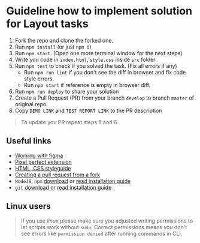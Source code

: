 # Guideline how to implement solution for Layout tasks 
1. Fork the repo and clone the forked one.
2. Run `npm install` (or just `npm i`)
3. Run `npm start`. (Open one more terminal window for the next steps)
4. Write you code in `index.html`, `style.css` inside `src` folder
5. Run `npm test` to check if you solved the task. (Fix all errors if any)
    - Run `npm run lint` if you don't see the diff in browser and fix code style errors.
    - Run `npm start` if reference is empty in browser diff.
6. Run `npm run deploy` to share your solution
7. Create a Pull Request (PR) from your branch `develop` to branch `master` of original repo.
8. Copy `DEMO LINK` and `TEST REPORT LINK` to the PR description

> To update you PR repeat steps 5 and 6

## Useful links
- [Working with figma](figma.md)
- [Pixel perfect extension](https://www.youtube.com/watch?v=zqRko57AurU&list=PL7FuXFaDeEX15gwtyUNTuHHori210Nqol)
- [HTML, CSS styleguide](https://mate-academy.github.io/style-guides/htmlcss.html)
- [Creating a pull request from a fork](https://help.github.com/en/articles/creating-a-pull-request-from-a-fork)
- `NodeJS`, `npm` [download](https://nodejs.org/en/) or [read installation guide](https://nodejs.org/en/download/package-manager/)
- `git` [download](https://git-scm.com/downloads) or [read installation guide](https://git-scm.com/book/en/v2/Getting-Started-Installing-Git)

## Linux users
> If you use _linux_ please make sure you adjusted writing permissions to let 
scripts work without `sudo`. Correct permissions means you don't see errors like
`permission denied` after running commands in CLI.
